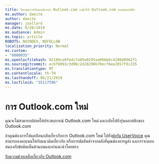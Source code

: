 ```yaml
---
title: ร้องขอการย้อนกลับจาก Outlook.com เบต้าไป Outlook.com แบบคลาสสิก
ms.author: daeite
author: daeite
manager: joallard
ms.date: 6/20/2019
ms.audience: Admin
ms.topic: article
ROBOTS: NOINDEX, NOFOLLOW
localization_priority: Normal
ms.custom:
- "8000035"
ms.openlocfilehash: 82189ce9fedc7a85e0295ae06bb8c4190d8962f1
ms.sourcegitcommit: ec6f8091c3d96c2d28296b70ecf6ee2857f9c335
ms.translationtype: MT
ms.contentlocale: th-TH
ms.lasthandoff: 06/21/2019
ms.locfileid: "35117596"
---
```

# <a name="the-new-outlookcom"></a>การ Outlook.com ใหม่

คุณจะไม่สามารถปล่อยให้ประสบการณ์ Outlook.com ใหม่ และกลับไปยังรุ่นคลาสสิกของ Outlook.com

ถ้าคุณต้องการให้ผลป้อนกลับเกี่ยวกับการ Outlook.com ใหม่ ไปยัง[ฟอรัม UserVoice](https://go.microsoft.com/fwlink/p/?linkid=851599) คุณสามารถลงคะแนนให้กับแนวคิดเกี่ยวกับ หรือการตัดสินค้าจากคลังที่คุณต้องการดูส่ง และเราจะตอบสนองกับข้อคิดเห็นด้านบนและคำแนะนำโดยตรง

[รับความช่วยเหลือเกี่ยวกับ Outlook.com](https://support.office.com/article/40676ad0-c831-45ac-a023-5be633be798d?wt.mc_id=Office_Outlook_com_Alchemy)